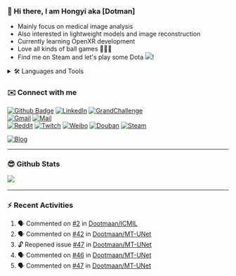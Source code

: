 
### 👋 Hi there, I am Hongyi aka [Dotman]

- Mainly focus on medical image analysis
- Also interested in lightweight models and image reconstruction
- Currently learning OpenXR development
- Love all kinds of ball games 🏸🎾🏓
- Find me on Steam and let's play some Dota <img height="14" src="https://cdn.cloudflare.steamstatic.com/apps/dota2/images/dota_react//icons/dpc.svg" />! 


<details>
 <summary>🛠️ Languages and Tools</summary>
</br>

<img align="left" alt="Python" height="26px" src="https://raw.githubusercontent.com/github/explore/80688e429a7d4ef2fca1e82350fe8e3517d3494d/topics/python/python.png" />
<img align="left" alt="Java" height="26px" src="https://raw.githubusercontent.com/github/explore/80688e429a7d4ef2fca1e82350fe8e3517d3494d/topics/java/java.png" />
<img align="left" alt="C" height="26px" src="https://raw.githubusercontent.com/github/explore/f3e22f0dca2be955676bc70d6214b95b13354ee8/topics/c/c.png" />
<img align="left" alt="Cpp" height="26px" src="https://raw.githubusercontent.com/github/explore/180320cffc25f4ed1bbdfd33d4db3a66eeeeb358/topics/cpp/cpp.png" />
<img align="left" alt="Vue" height="26px" src="https://raw.githubusercontent.com/github/explore/80688e429a7d4ef2fca1e82350fe8e3517d3494d/topics/vue/vue.png" />
<img align="left" alt="Markdown" height="26px" src="https://raw.githubusercontent.com/github/explore/80688e429a7d4ef2fca1e82350fe8e3517d3494d/topics/markdown/markdown.png" />
<img align="left" alt="Visual Studio Code" height="26px" src="https://raw.githubusercontent.com/github/explore/bbd48b997e8d0bef63f676eca4da5e1f76487b56/topics/visual-studio-code/visual-studio-code.png" />
<img align="left" alt="HTML5" height="26px" src="https://raw.githubusercontent.com/github/explore/80688e429a7d4ef2fca1e82350fe8e3517d3494d/topics/html/html.png" />
<img align="left" alt="JavaScript" height="26px" src="https://raw.githubusercontent.com/github/explore/80688e429a7d4ef2fca1e82350fe8e3517d3494d/topics/javascript/javascript.png" />
<img align="left" alt="Node.js" height="26px" src="https://raw.githubusercontent.com/github/explore/80688e429a7d4ef2fca1e82350fe8e3517d3494d/topics/nodejs/nodejs.png" />
<img align="left" alt="MySQL" height="26px" src="https://raw.githubusercontent.com/github/explore/80688e429a7d4ef2fca1e82350fe8e3517d3494d/topics/mysql/mysql.png" />
<img align="left" alt="Git" height="26px" src="https://raw.githubusercontent.com/github/explore/80688e429a7d4ef2fca1e82350fe8e3517d3494d/topics/git/git.png" />
<img align="left" alt="VR" height="26px" src="https://simpleicons.org/icons/googlecardboard.svg" />
<img align="left" alt="Terminal" height="26px" src="https://upload.wikimedia.org/wikipedia/commons/5/51/Windows_Terminal_logo.svg" />

<!-- <img height="32" width="32" src="https://unpkg.com/simple-icons@v6/icons/python.svg" />       <img height="32" width="32" src="https://unpkg.com/simple-icons@v6/icons/cplusplus.svg" />   <img height="32" width="32" src="https://unpkg.com/simple-icons@v6/icons/java.svg" />   <img height="32" width="32" src="https://unpkg.com/simple-icons@v6/icons/javascript.svg" />    <img height="32" width="32" src="https://unpkg.com/simple-icons@v6/icons/vuedotjs.svg" />     <img height="32" width="32" src="https://unpkg.com/simple-icons@v6/icons/vercel.svg" />      <img height="32" width="32" src="https://unpkg.com/simple-icons@v6/icons/pytorch.svg" />      <img height="32" width="32" src="https://unpkg.com/simple-icons@v6/icons/visualstudiocode.svg" />  -->
</br>
</details>



### ✉️ Connect with me

[![Github Badge](https://img.shields.io/github/followers/Dootmaan?style=social)](https://github.com/Dootmaan)
[![LinkedIn](https://img.shields.io/badge/-LinkedIn:Hongyi-004499?style=flat&logo=linkedin&link=https://www.linkedin.com/in/hongyi-wang-8609aa8a/)](https://www.linkedin.com/in/hongyi-wang-8609aa8a/)
[![GrandChallenge](https://img.shields.io/badge/-GrandChallenge-444444?style=flat&logo=site&link=https://grand-challenge.org/users/WangHy/)](https://grand-challenge.org/users/WangHy/)   
[![Gmail](https://img.shields.io/badge/-Gmail:njdswhy@gmail.com-c14438?style=flat&logo=Gmail&logoColor=white&link=mailto:njdswhy@gmail.com)](mailto:njdswhy@gmail.com)
[![Mail](https://img.shields.io/badge/-Work:whongyi@zju.edu.cn-ffffff?style=flat&logo=mail.ru&logoColor=blue&link=mailto:whongyi@zju.edu.cn)](mailto:whongyi@zju.edu.cn)      
[![Reddit](https://img.shields.io/badge/-Reddit-ff4500?style=flat&logo=reddit&logoColor=white&link=https://www.reddit.com/user/dootmaan)](https://www.reddit.com/user/dootmaan)
[![Twitch](https://img.shields.io/twitch/status/dootmaan?style=social)](https://www.twitch.tv/dootmaan)
[![Weibo](https://img.shields.io/badge/-Weibo-e6162d?style=flat&logo=sinaweibo&link=https://weibo.com/u/2971638172)](https://weibo.com/u/2971638172)
[![Douban](https://img.shields.io/badge/-Douban-005522?style=flat&logo=douban&link=https://www.douban.com/people/120238488/)](https://www.douban.com/people/120238488/)
[![Steam](https://img.shields.io/badge/-Steam-071E47?style=flat&logo=steam&link=https://steamcommunity.com/profiles/76561198207820131/)](https://steamcommunity.com/profiles/76561198207820131/) 

[![Blog](https://img.shields.io/badge/-Welcome_to_My_Personal_Page-1385bb?style=flat&logo=microsoftedge&link=https://dootmaan.github.io/)](https://dootmaan.github.io/) 
<!-- [![Spotify](https://img.shields.io/badge/-Spotify-000000?style=flat&logo=spotify&link=https://open.spotify.com/user/314bedcquw5bxjqzw4mtetyvtrd4)](https://open.spotify.com/user/314bedcquw5bxjqzw4mtetyvtrd4)    -->

<!-- 
---

### 🎵 Spotify Now Playing

[![Spotify](https://spotify-now-playing-e8qwsqotq-dootmaan.vercel.app/api/spotify)](https://open.spotify.com/user/314bedcquw5bxjqzw4mtetyvtrd4) -->

---

### 😎 Github Stats

<img align="bottom" src="https://github-readme-stats.vercel.app/api?username=Dootmaan&show_icons=true&icon_color=CE1D2D&text_color=718096&bg_color=000000&hide_title=true&theme=radical" />


---

### ⚡ Recent Activities

<!--START_SECTION:activity-->
1. 🗣 Commented on [#2](https://github.com/Dootmaan/ICMIL/issues/2#issuecomment-2505648050) in [Dootmaan/ICMIL](https://github.com/Dootmaan/ICMIL)
2. 🗣 Commented on [#42](https://github.com/Dootmaan/MT-UNet/issues/42#issuecomment-2497231344) in [Dootmaan/MT-UNet](https://github.com/Dootmaan/MT-UNet)
3. 🔓 Reopened issue [#47](https://github.com/Dootmaan/MT-UNet/issues/47) in [Dootmaan/MT-UNet](https://github.com/Dootmaan/MT-UNet)
4. 🗣 Commented on [#46](https://github.com/Dootmaan/MT-UNet/issues/46#issuecomment-2497147240) in [Dootmaan/MT-UNet](https://github.com/Dootmaan/MT-UNet)
5. 🗣 Commented on [#47](https://github.com/Dootmaan/MT-UNet/issues/47#issuecomment-2497140709) in [Dootmaan/MT-UNet](https://github.com/Dootmaan/MT-UNet)
<!--END_SECTION:activity-->



<!--
**Dootmaan/Dootmaan** is a ✨ _special_ ✨ repository because its `README.md` (this file) appears on your GitHub profile.

Here are some ideas to get you started:

- 🔭 I’m currently working on ...
- 🌱 I’m currently learning ...
- 👯 I’m looking to collaborate on ...
- 🤔 I’m looking for help with ...
- 💬 Ask me about ...
- 📫 How to reach me: ...
- 😄 Pronouns: ...
- ⚡ Fun fact: ...
-->
